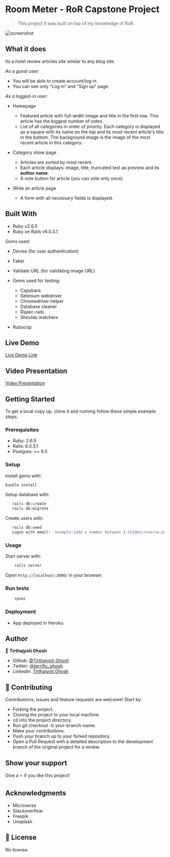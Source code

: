 # Room Meter - RoR Capstone Project

> This project it was built on top of my knowledge of RoR.

![screenshot](https://user-images.githubusercontent.com/57726348/84240703-0a644980-ab1c-11ea-94bc-2194811b592e.jpg)

## What it does

Its a hotel review articles site similar to any blog site.

*As a guest user:*

- You will be able to create account/log in.
- You can see only “Log in” and “Sign up” page.

*As a logged-in user:*

- Homepage
  - Featured article with full-width image and title in the first row. This article has the biggest number of votes.
  - List of all categories in order of priority. Each category is displayed as a square with its name on the top and its most recent article's title in the bottom. The background image is the image of the most recent article in this category.

- Category show page
  - Articles are sorted by most recent.
  - Each article displays: image, title, truncated text as preview and its **author name**.
  - A vote button for article (you can vote only once).

- Write an article page
  - A form with all necessary fields is displayed.

## Built With

- Ruby v2.6.5
- Ruby on Rails v6.0.3.1

*Gems used:*

- Devise (for user authentication)
- Faker
- Validate URL (for validating image URL)
- Gems used for testing:
  - Capybara
  - Selenium webdriver
  - Chromedriver helper
  - Database cleaner
  - Rspec-rails
  - Shoulda matchers

- Rubocop

## Live Demo

[Live Demo Link](https://gentle-bastion-08051.herokuapp.com/)

## Video Presentation

[Video Presentation](https://www.loom.com/share/99f9ba3cfd0b45cba24ee2519def6462)

## Getting Started

To get a local copy up, clone it and running follow these simple example steps.

### Prerequisites

- Ruby: 2.6.5
- Rails: 6.0.3.1
- Postgres: >= 9.5

### Setup

Install gems with:

``` bash
bundle install
```

Setup database with:

``` bash
   rails db:create
   rails db:migrate
```

Create users with:

``` bash
   rails db:seed
   Login with email: 'example-{add a number between 1-15}@microverse.org', and password:'password'
```

### Usage

Start server with:

``` bash
    rails server
```

Open `http://localhost:3000/` in your browser.

### Run tests

``` bash
    rpsec
```

### Deployment

- App deployed in Heroku.

## Author

👤 **Tirthajyoti Ghosh**

- Github: [@Tirthajyoti Ghosh](https://github.com/tirthajyoti-ghosh)
- Twitter: [@terrific_ghosh](https://twitter.com/terrific_ghosh)
- Linkedin: [Tirthajyoti Ghosh](https://www.linkedin.com/in/tirthajyoti-ghosh-370544199/)

## 🤝 Contributing

Contributions, issues and feature requests are welcome! Start by:

- Forking the project.
- Cloning the project to your local machine.
- cd into the project directory.
- Run git checkout -b your-branch-name.
- Make your contributions.
- Push your branch up to your forked repository.
- Open a Pull Request with a detailed description to the development branch of the original project for a review.

## Show your support

Give a ⭐️ if you like this project!

## Acknowledgments

- Microverse
- Stackoverflow
- Freepik
- Unsplash

## 📝 License

No license.
